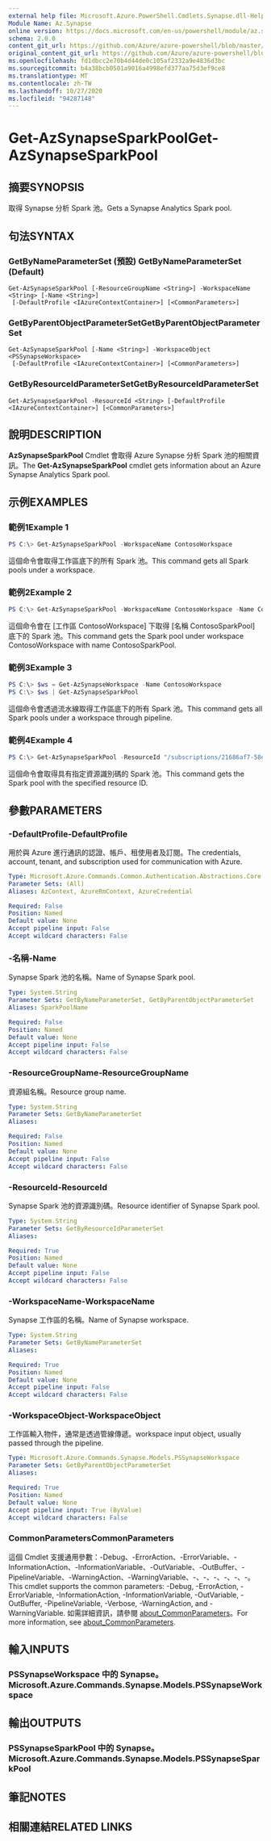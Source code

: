 ```yaml
---
external help file: Microsoft.Azure.PowerShell.Cmdlets.Synapse.dll-Help.xml
Module Name: Az.Synapse
online version: https://docs.microsoft.com/en-us/powershell/module/az.synapse/get-azsynapsesparkpool
schema: 2.0.0
content_git_url: https://github.com/Azure/azure-powershell/blob/master/src/Synapse/Synapse/help/Get-AzSynapseSparkPool.md
original_content_git_url: https://github.com/Azure/azure-powershell/blob/master/src/Synapse/Synapse/help/Get-AzSynapseSparkPool.md
ms.openlocfilehash: fd1dbcc2e70b4d44de0c105af2332a9e4836d3bc
ms.sourcegitcommit: b4a38bcb0501a9016a4998efd377aa75d3ef9ce8
ms.translationtype: MT
ms.contentlocale: zh-TW
ms.lasthandoff: 10/27/2020
ms.locfileid: "94287148"
---
```

# <span data-ttu-id="a9b47-101">Get-AzSynapseSparkPool</span><span class="sxs-lookup"><span data-stu-id="a9b47-101">Get-AzSynapseSparkPool</span></span>

## <span data-ttu-id="a9b47-102">摘要</span><span class="sxs-lookup"><span data-stu-id="a9b47-102">SYNOPSIS</span></span>
<span data-ttu-id="a9b47-103">取得 Synapse 分析 Spark 池。</span><span class="sxs-lookup"><span data-stu-id="a9b47-103">Gets a Synapse Analytics Spark pool.</span></span>

## <span data-ttu-id="a9b47-104">句法</span><span class="sxs-lookup"><span data-stu-id="a9b47-104">SYNTAX</span></span>

### <span data-ttu-id="a9b47-105">GetByNameParameterSet (預設) </span><span class="sxs-lookup"><span data-stu-id="a9b47-105">GetByNameParameterSet (Default)</span></span>
```
Get-AzSynapseSparkPool [-ResourceGroupName <String>] -WorkspaceName <String> [-Name <String>]
 [-DefaultProfile <IAzureContextContainer>] [<CommonParameters>]
```

### <span data-ttu-id="a9b47-106">GetByParentObjectParameterSet</span><span class="sxs-lookup"><span data-stu-id="a9b47-106">GetByParentObjectParameterSet</span></span>
```
Get-AzSynapseSparkPool [-Name <String>] -WorkspaceObject <PSSynapseWorkspace>
 [-DefaultProfile <IAzureContextContainer>] [<CommonParameters>]
```

### <span data-ttu-id="a9b47-107">GetByResourceIdParameterSet</span><span class="sxs-lookup"><span data-stu-id="a9b47-107">GetByResourceIdParameterSet</span></span>
```
Get-AzSynapseSparkPool -ResourceId <String> [-DefaultProfile <IAzureContextContainer>] [<CommonParameters>]
```

## <span data-ttu-id="a9b47-108">說明</span><span class="sxs-lookup"><span data-stu-id="a9b47-108">DESCRIPTION</span></span>
<span data-ttu-id="a9b47-109">**AzSynapseSparkPool** Cmdlet 會取得 Azure Synapse 分析 Spark 池的相關資訊。</span><span class="sxs-lookup"><span data-stu-id="a9b47-109">The **Get-AzSynapseSparkPool** cmdlet gets information about an Azure Synapse Analytics Spark pool.</span></span>

## <span data-ttu-id="a9b47-110">示例</span><span class="sxs-lookup"><span data-stu-id="a9b47-110">EXAMPLES</span></span>

### <span data-ttu-id="a9b47-111">範例1</span><span class="sxs-lookup"><span data-stu-id="a9b47-111">Example 1</span></span>
```powershell
PS C:\> Get-AzSynapseSparkPool -WorkspaceName ContosoWorkspace
```

<span data-ttu-id="a9b47-112">這個命令會取得工作區底下的所有 Spark 池。</span><span class="sxs-lookup"><span data-stu-id="a9b47-112">This command gets all Spark pools under a workspace.</span></span>

### <span data-ttu-id="a9b47-113">範例2</span><span class="sxs-lookup"><span data-stu-id="a9b47-113">Example 2</span></span>
```powershell
PS C:\> Get-AzSynapseSparkPool -WorkspaceName ContosoWorkspace -Name ContosoSparkPool
```

<span data-ttu-id="a9b47-114">這個命令會在 [工作區 ContosoWorkspace] 下取得 [名稱 ContosoSparkPool] 底下的 Spark 池。</span><span class="sxs-lookup"><span data-stu-id="a9b47-114">This command gets the Spark pool under workspace ContosoWorkspace with name ContosoSparkPool.</span></span>

### <span data-ttu-id="a9b47-115">範例3</span><span class="sxs-lookup"><span data-stu-id="a9b47-115">Example 3</span></span>
```powershell
PS C:\> $ws = Get-AzSynapseWorkspace -Name ContosoWorkspace
PS C:\> $ws | Get-AzSynapseSparkPool
```

<span data-ttu-id="a9b47-116">這個命令會透過流水線取得工作區底下的所有 Spark 池。</span><span class="sxs-lookup"><span data-stu-id="a9b47-116">This command gets all Spark pools under a workspace through pipeline.</span></span>

### <span data-ttu-id="a9b47-117">範例4</span><span class="sxs-lookup"><span data-stu-id="a9b47-117">Example 4</span></span>
```powershell
PS C:\> Get-AzSynapseSparkPool -ResourceId "/subscriptions/21686af7-58ec-4f4d-9c68-f431f4db4edd/resourceGroups/ContosoResourceGroup/providers/Microsoft.Synapse/workspaces/ContosoWorkspace/bigDataPools/ContosoSparkPool"
```

<span data-ttu-id="a9b47-118">這個命令會取得具有指定資源識別碼的 Spark 池。</span><span class="sxs-lookup"><span data-stu-id="a9b47-118">This command gets the Spark pool with the specified resource ID.</span></span>

## <span data-ttu-id="a9b47-119">參數</span><span class="sxs-lookup"><span data-stu-id="a9b47-119">PARAMETERS</span></span>

### <span data-ttu-id="a9b47-120">-DefaultProfile</span><span class="sxs-lookup"><span data-stu-id="a9b47-120">-DefaultProfile</span></span>
<span data-ttu-id="a9b47-121">用於與 Azure 進行通訊的認證、帳戶、租使用者及訂閱。</span><span class="sxs-lookup"><span data-stu-id="a9b47-121">The credentials, account, tenant, and subscription used for communication with Azure.</span></span>

```yaml
Type: Microsoft.Azure.Commands.Common.Authentication.Abstractions.Core.IAzureContextContainer
Parameter Sets: (All)
Aliases: AzContext, AzureRmContext, AzureCredential

Required: False
Position: Named
Default value: None
Accept pipeline input: False
Accept wildcard characters: False
```

### <span data-ttu-id="a9b47-122">-名稱</span><span class="sxs-lookup"><span data-stu-id="a9b47-122">-Name</span></span>
<span data-ttu-id="a9b47-123">Synapse Spark 池的名稱。</span><span class="sxs-lookup"><span data-stu-id="a9b47-123">Name of Synapse Spark pool.</span></span>

```yaml
Type: System.String
Parameter Sets: GetByNameParameterSet, GetByParentObjectParameterSet
Aliases: SparkPoolName

Required: False
Position: Named
Default value: None
Accept pipeline input: False
Accept wildcard characters: False
```

### <span data-ttu-id="a9b47-124">-ResourceGroupName</span><span class="sxs-lookup"><span data-stu-id="a9b47-124">-ResourceGroupName</span></span>
<span data-ttu-id="a9b47-125">資源組名稱。</span><span class="sxs-lookup"><span data-stu-id="a9b47-125">Resource group name.</span></span>

```yaml
Type: System.String
Parameter Sets: GetByNameParameterSet
Aliases:

Required: False
Position: Named
Default value: None
Accept pipeline input: False
Accept wildcard characters: False
```

### <span data-ttu-id="a9b47-126">-ResourceId</span><span class="sxs-lookup"><span data-stu-id="a9b47-126">-ResourceId</span></span>
<span data-ttu-id="a9b47-127">Synapse Spark 池的資源識別碼。</span><span class="sxs-lookup"><span data-stu-id="a9b47-127">Resource identifier of Synapse Spark pool.</span></span>

```yaml
Type: System.String
Parameter Sets: GetByResourceIdParameterSet
Aliases:

Required: True
Position: Named
Default value: None
Accept pipeline input: False
Accept wildcard characters: False
```

### <span data-ttu-id="a9b47-128">-WorkspaceName</span><span class="sxs-lookup"><span data-stu-id="a9b47-128">-WorkspaceName</span></span>
<span data-ttu-id="a9b47-129">Synapse 工作區的名稱。</span><span class="sxs-lookup"><span data-stu-id="a9b47-129">Name of Synapse workspace.</span></span>

```yaml
Type: System.String
Parameter Sets: GetByNameParameterSet
Aliases:

Required: True
Position: Named
Default value: None
Accept pipeline input: False
Accept wildcard characters: False
```

### <span data-ttu-id="a9b47-130">-WorkspaceObject</span><span class="sxs-lookup"><span data-stu-id="a9b47-130">-WorkspaceObject</span></span>
<span data-ttu-id="a9b47-131">工作區輸入物件，通常是透過管線傳遞。</span><span class="sxs-lookup"><span data-stu-id="a9b47-131">workspace input object, usually passed through the pipeline.</span></span>

```yaml
Type: Microsoft.Azure.Commands.Synapse.Models.PSSynapseWorkspace
Parameter Sets: GetByParentObjectParameterSet
Aliases:

Required: True
Position: Named
Default value: None
Accept pipeline input: True (ByValue)
Accept wildcard characters: False
```

### <span data-ttu-id="a9b47-132">CommonParameters</span><span class="sxs-lookup"><span data-stu-id="a9b47-132">CommonParameters</span></span>
<span data-ttu-id="a9b47-133">這個 Cmdlet 支援通用參數：-Debug、-ErrorAction、-ErrorVariable、-InformationAction、-InformationVariable、-OutVariable、-OutBuffer、-PipelineVariable、-WarningAction、-WarningVariable、-、-、-、-、-、-。</span><span class="sxs-lookup"><span data-stu-id="a9b47-133">This cmdlet supports the common parameters: -Debug, -ErrorAction, -ErrorVariable, -InformationAction, -InformationVariable, -OutVariable, -OutBuffer, -PipelineVariable, -Verbose, -WarningAction, and -WarningVariable.</span></span> <span data-ttu-id="a9b47-134">如需詳細資訊，請參閱 [about_CommonParameters](http://go.microsoft.com/fwlink/?LinkID=113216)。</span><span class="sxs-lookup"><span data-stu-id="a9b47-134">For more information, see [about_CommonParameters](http://go.microsoft.com/fwlink/?LinkID=113216).</span></span>

## <span data-ttu-id="a9b47-135">輸入</span><span class="sxs-lookup"><span data-stu-id="a9b47-135">INPUTS</span></span>

### <span data-ttu-id="a9b47-136">PSSynapseWorkspace 中的 Synapse。</span><span class="sxs-lookup"><span data-stu-id="a9b47-136">Microsoft.Azure.Commands.Synapse.Models.PSSynapseWorkspace</span></span>

## <span data-ttu-id="a9b47-137">輸出</span><span class="sxs-lookup"><span data-stu-id="a9b47-137">OUTPUTS</span></span>

### <span data-ttu-id="a9b47-138">PSSynapseSparkPool 中的 Synapse。</span><span class="sxs-lookup"><span data-stu-id="a9b47-138">Microsoft.Azure.Commands.Synapse.Models.PSSynapseSparkPool</span></span>

## <span data-ttu-id="a9b47-139">筆記</span><span class="sxs-lookup"><span data-stu-id="a9b47-139">NOTES</span></span>

## <span data-ttu-id="a9b47-140">相關連結</span><span class="sxs-lookup"><span data-stu-id="a9b47-140">RELATED LINKS</span></span>
